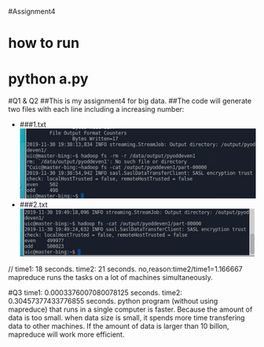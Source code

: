 #Assignment4
# how to run
# python a.py
#Q1 & Q2
##This is my assignment4 for big data.
##The code will generate two files with each line including a increasing number:
* ###1.txt
!["1"](/1.jpeg "result for 1000")
* ###2.txt
!["2"](/2.jpeg "result for 1000000")

//
time1: 18 seconds.
time2: 21 seconds.
no,reason:time2/time1=1.166667
mapreduce runs the tasks on a lot of machines simultaneously.

#Q3
time1: 0.0003376007080078125 seconds.
time2: 0.30457377433776855 seconds.
python program (without using mapreduce) that runs in a single computer is faster. Because the amount of data is too small. when data size is small, it spends more time transfering data to other machines. If the amount of data is larger than 10 billon, mapreduce will work more efficient.
